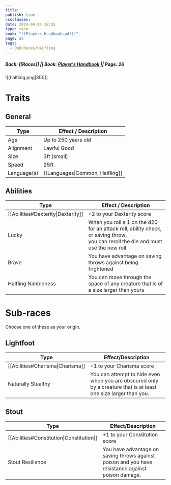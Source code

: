 ```yaml
---
title: 
publish: true
cssclasses: 
date: 2024-04-14 18:55
type: race
book: "[[Players Handbook.pdf]]"
page: 26
tags:
  - DnD/Races/Halfling
---
```

##### Back: [[Races]] || Book: [Player's Handbook](https://drive.google.com/drive/folders/1O5bhpYizcIT5xxAoLOuzCRht_PVS7VSG?usp=sharing) || Page: 26

![[halfling.png|300]]

# Traits
## General
| Type        | Effect / Description            |
| ----------- | ------------------------------- |
| Age         | Up to 250 years old             |
| Alignment   | Lawful Good                     |
| Size        | 3ft (small)                     |
| Speed       | 25ft                            |
| Language(s) | [[Languages\|Common, Halfling]] |
## Abilities
| Type                               | Effect / Description                                                                                                                   |
| ---------------------------------- | -------------------------------------------------------------------------------------------------------------------------------------- |
| [[Abilities#Dexterity\|Dexterity]] | +2 to your Dexterity score                                                                                                             |
| Lucky                              | When you roll a 1 on the d20 for an attack roll, ability check, or saving throw, <br>you can reroll the die and must use the new roll. |
| Brave                              | You have advantage on saving throws against being frightened                                                                           |
| Halfling Nimbleness                | You can move through the space of any creature that is of a size larger than yours                                                     |

# Sub-races
Choose one of these as your origin.
## Lightfoot

| Type                             | Effect/Description                                                                                               |
| -------------------------------- | ---------------------------------------------------------------------------------------------------------------- |
| [[Abilities#Charisma\|Charisma]] | +1 to your Charisma score                                                                                        |
| Naturally Stealthy               | You can attempt to hide even when you are obscured only by a creature that is at least one size larger than you. |
## Stout

| Type                                     | Effect/Description                                                                                |
| ---------------------------------------- | ------------------------------------------------------------------------------------------------- |
| [[Abilities#Constitution\|Constitution]] | +1 to your Constitution score                                                                     |
| Stout Resilience                         | You have advantage on saving throws against poison and you have resistance against poison damage. |



